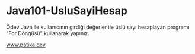 # Java101-UsluSayiHesap

Ödev
Java ile kullanıcının girdiği değerler ile üslü sayı hesaplayan programı "For Döngüsü" kullanarak yapınız.


www.patika.dev